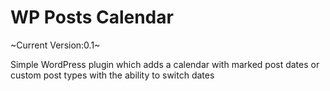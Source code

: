 # WP Posts Calendar

~Current Version:0.1~

Simple WordPress plugin which adds a calendar with marked post dates or custom post types with the ability to switch dates
